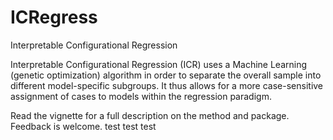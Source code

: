 # ICRegress
Interpretable Configurational Regression

Interpretable Configurational Regression (ICR) uses a Machine Learning (genetic optimization) algorithm in order to separate the overall sample into different model-specific subgroups. It thus allows for a more case-sensitive assignment of cases to models within the regression paradigm.

Read the vignette for a full description on the method and package. Feedback is welcome. 
test test test 